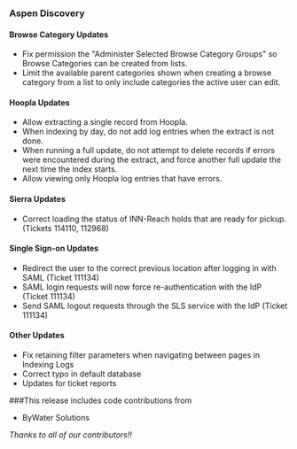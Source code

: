 ### Aspen Discovery
#### Browse Category Updates
- Fix permission the "Administer Selected Browse Category Groups" so Browse Categories can be created from lists. 
- Limit the available parent categories shown when creating a browse category from a list to only include categories the active user can edit. 

#### Hoopla Updates
- Allow extracting a single record from Hoopla.
- When indexing by day, do not add log entries when the extract is not done. 
- When running a full update, do not attempt to delete records if errors were encountered during the extract, and force another full update the next time the index starts. 
- Allow viewing only Hoopla log entries that have errors. 

#### Sierra Updates
- Correct loading the status of INN-Reach holds that are ready for pickup. (Tickets 114110, 112968)

#### Single Sign-on Updates
- Redirect the user to the correct previous location after logging in with SAML (Ticket 111134)
- SAML login requests will now force re-authentication with the IdP (Ticket 111134)
- Send SAML logout requests through the SLS service with the IdP (Ticket 111134)

#### Other Updates
- Fix retaining filter parameters when navigating between pages in Indexing Logs
- Correct typo in default database
- Updates for ticket reports

###This release includes code contributions from
- ByWater Solutions

_Thanks to all of our contributors!!_